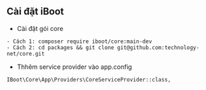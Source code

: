 ## Cài đặt iBoot

- Cài đặt gói core
```
- Cách 1: composer require iboot/core:main-dev
- Cách 2: cd packages && git clone git@github.com:technology-net/core.git
```

- Thhêm service provider vào app.config
```
IBoot\Core\App\Providers\CoreServiceProvider::class,
```
